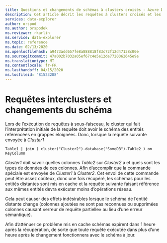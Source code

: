 ```yaml
---
title: Questions et changements de schémas à clusters croisés - Azure Data Explorer (fr) Microsoft Docs
description: Cet article décrit les requêtes à clusters croisés et les changements de schémas dans Azure Data Explorer.
services: data-explorer
author: orspod
ms.author: orspodek
ms.reviewer: rkarlin
ms.service: data-explorer
ms.topic: reference
ms.date: 02/13/2020
ms.openlocfilehash: a9473add657fe8a888818f83c72f12d47138c00e
ms.sourcegitcommit: 47a002b7032a05ef67c4e5e12de7720062645e9e
ms.translationtype: MT
ms.contentlocale: fr-FR
ms.lasthandoff: 04/15/2020
ms.locfileid: "81523288"
---
```

# <a name="cross-cluster-queries-and-schema-changes"></a>Requêtes interclusters et changements du schéma 

Lors de l’exécution de requêtes à sous-faisceau, le cluster qui fait l’interprétation initiale de la requête doit avoir le schéma des entités référencées en grappes éloignées.
Donc, lorsque la requête suivante envoyée à *Cluster1*

```kusto
Table1 | join ( cluster("Cluster2").database("SomeDB").Table2 ) on KeyColumn
``` 

*Cluster1* doit savoir quelles colonnes *Table2* sur *Cluster2* a et quels sont les types de données de ces colonnes. Afin d’accomplir que la commande spéciale est envoyée de *Cluster1* à *Cluster2*.
Cet envoi de cette commande peut être assez coûteux, donc une fois récupéré, les schémas pour les entités distantes sont mis en cache et la requête suivante faisant référence aux mêmes entités devra exécuter moins d’opérations réseau.

Cela peut causer des effets indésirables lorsque le schéma de l’entité distante change (colonnes ajoutées ne sont pas reconnues ou supprimées colonnes causant «erreur de requête partielle» au lieu d’une erreur sémantique).

Afin d’atténuer ce problème mis en cache schémas expirent dans 1 heure après la récupération, de sorte que toute requête exécutée dans plus d’une heure après le changement fonctionnera avec le schéma à jour.